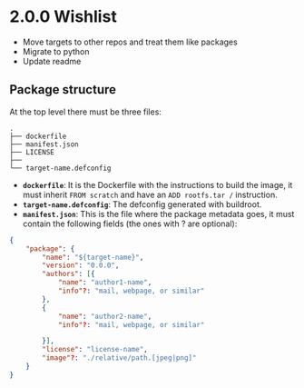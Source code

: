 # 2.0.0 Wishlist
- Move targets to other repos and treat them like packages
- Migrate to python
- Update readme

## Package structure
At the top level there must be three files:
```
.
├── dockerfile
├── manifest.json
├── LICENSE
├──
└── target-name.defconfig
```

* **`dockerfile`**: It is the Dockerfile with the instructions to build the image, it must inherit `FROM scratch` and have an `ADD rootfs.tar /` instruction.
* **`target-name.defconfig`**: The defconfig generated with buildroot.
* **`manifest.json`**: This is the file where the package metadata goes, it must contain the following fields (the ones with ? are optional):
```json
{
    "package": {
        "name": "${target-name}",
        "version": "0.0.0",
        "authors": [{
            "name": "author1-name",
            "info"?: "mail, webpage, or similar"
        },
        {
            "name": "author2-name",
            "info"?: "mail, webpage, or similar"

        }],
        "license": "license-name",
        "image"?: "./relative/path.[jpeg|png]"
    }
}
```
